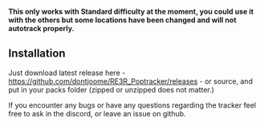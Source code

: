 **This only works with Standard difficulty at the moment, you could use it with the others but some locations have been changed and will not autotrack properly.**

## **Installation**

Just download latest release here - https://github.com/dontjoome/RE3R_Poptracker/releases - or source, and put in your packs folder (zipped or unzipped does not matter.)
 
If you encounter any bugs or have any questions regarding the tracker feel free to ask in the discord, or leave an issue on github. 
